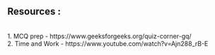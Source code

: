 <h2>Resources : </h2><br>
1. MCQ prep - https://www.geeksforgeeks.org/quiz-corner-gq/<br>
2. Time and Work - https://www.youtube.com/watch?v=Ajn288_rB-E <br>
